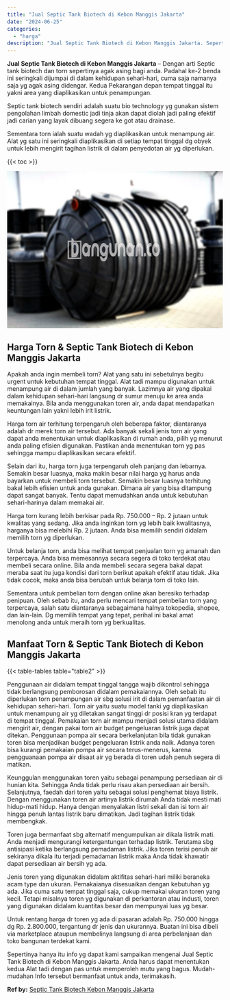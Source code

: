 ```yaml
---
title: "Jual Septic Tank Biotech di Kebon Manggis Jakarta"
date: "2024-06-25"
categories: 
  - "harga"
description: "Jual Septic Tank Biotech di Kebon Manggis Jakarta. Sepertinya hanya itu info yg dapat kami sampaikan mengenai Jual Septic Tank Biotech di Kebon Manggis Jakar..."
---
```


**Jual Septic Tank Biotech di Kebon Manggis Jakarta** – Dengan arti Septic tank biotech dan torn sepertinya agak asing bagi anda. Padahal ke-2 benda ini seringkali dijumpai di dalam kehidupan sehari-hari, cuma saja namanya saja yg agak asing didengar. Kedua Pekarangan depan tempat tinggal itu yakni area yang diaplikasikan untuk penampungan.

Septic tank biotech sendiri adalah suatu bio technology yg gunakan sistem pengolahan limbah domestic jadi tinja akan dapat diolah jadi paling efektif jadi carian yang layak dibuang segera ke got atau drainase.

Sementara torn ialah suatu wadah yg diaplikasikan untuk menampung air. Alat yg satu ini seringkali diaplikasikan di setiap tempat tinggal dg obyek untuk lebih mengirit tagihan listrik di dalam penyedotan air yg diperlukan.

{{< toc >}}

![Jual Septic Tank Biotech di Kebon Manggis Jakarta](/images/jual-bio-septictank-35.png)

## Harga Torn & Septic Tank Biotech di Kebon Manggis Jakarta

Apakah anda ingin membeli torn? Alat yang satu ini sebetulnya begitu urgent untuk kebutuhan tempat tinggal. Alat tadi mampu digunakan untuk menampung air di dalam jumlah yang banyak. Lazimnya air yang dipakai dalam kehidupan sehari-hari langsung dr sumur menuju ke area anda memakainya. Bila anda menggunakan toren air, anda dapat mendapatkan keuntungan lain yakni lebih irit listrik.

Harga torn air terhitung terpengaruh oleh beberapa faktor, diantaranya adalah dr merek torn air tersebut. Ada banyak sekali jenis torn air yang dapat anda menentukan untuk diaplikasikan di rumah anda, pilih yg menurut anda paling efisien digunakan. Pastikan anda menentukan torn yg pas sehingga mampu diaplikasikan secara efektif.

Selain dari itu, harga torn juga terpengaruh oleh panjang dan lebarnya. Semakin besar luasnya, maka makin besar nilai harga yg harus anda bayarkan untuk membeli torn tersebut. Semakin besar luasnya terhitung bakal lebih efisien untuk anda gunakan. Dimana air yang bisa ditampung dapat sangat banyak. Tentu dapat memudahkan anda untuk kebutuhan sehari-harinya dalam memakai air.

Harga torn kurang lebih berkisar pada Rp. 750.000 – Rp. 2 jutaan untuk kwalitas yang sedang. Jika anda inginkan torn yg lebih baik kwalitasnya, harganya bisa melebihi Rp. 2 jutaan. Anda bisa memilih sendiri didalam memilih torn yg diperlukan.

Untuk belanja torn, anda bisa melihat tempat penjualan torn yg amanah dan terpercaya. Anda bisa memesannya secara segera di toko terdekat atau membeli secara online. Bila anda membeli secara segera bakal dapat meraba saat itu juga kondisi dari torn berikut apakah efektif atau tidak. Jika tidak cocok, maka anda bisa berubah untuk belanja torn di toko lain.

Sementara untuk pembelian torn dengan online akan beresiko terhadap penipuan. Oleh sebab itu, anda perlu mencari tempat pembelian torn yang terpercaya, salah satu diantaranya sebagaimana halnya tokopedia, shopee, dan lain-lain. Dg memilih tempat yang tepat, perihal ini bakal amat menolong anda untuk meraih torn yg berkualitas.

## Manfaat Torn & Septic Tank Biotech di Kebon Manggis Jakarta

{{< table-tables table="table2" >}}

Penggunaan air didalam tempat tinggal tangga wajib dikontrol sehingga tidak berlangsung pemborosan didalam pemakaiannya. Oleh sebab itu diperlukan torn penampungan air sbg solusi irit di dalam pemanfaatan air di kehidupan sehari-hari. Torn air yaitu suatu model tanki yg diaplikasikan untuk menampung air yg diletakan sangat tinggi dr posisi kran yg terdapat di tempat tinggal. Pemakaian torn air mampu menjadi solusi utama didalam mengirit air, dengan pakai torn air budget pengeluaran listrik juga dapat ditekan. Penggunaan pompa air secara berkelanjutan bila tidak gunakan toren bisa menjadikan budget pengeluaran listrik anda naik. Adanya toren bisa kurangi pemakaian pompa air secara terus-menerus, karena pengguanaan pompa air disaat air yg berada di toren udah penuh segera di matikan.

Keunggulan menggunakan toren yaitu sebagai penampung persediaan air di hunian kita. Sehingga Anda tidak perlu risau akan persediaan air bersih. Selanjutnya, faedah dari toren yaitu sebagai solusi penghemat biaya listrik. Dengan menggunakan toren air artinya listrik dirumah Anda tidak mesti mati hidup-mati hidup. Hanya dengan menyalakan listri sekali dan isi torn air hingga penuh lantas listrik baru dimatikan. Jadi tagihan listrik tidak membengkak.

Toren juga bermanfaat sbg alternatif mengumpulkan air dikala listrik mati. Anda menjadi mengurangi ketergantungan terhadap listrik. Terutama sbg antisipasi ketika berlangsung pemadaman listrik. Jika toren terisi penuh air sekiranya dikala itu terjadi pemadaman listrik maka Anda tidak khawatir dapat persediaan air bersih yg ada.

Jenis toren yang digunakan didalam aktifitas sehari-hari miliki beraneka acam type dan ukuran. Pemakaianya disesuaikan dengan kebutuhan yg ada. Jika cuma satu tempat tinggal saja, cukup memakai ukuran toren yang kecil. Tetapi misalnya toren yg digunakan di perkantoran atau industi, toren yang digunakan didalam kuantitas besar dan mempunyai luas yg besar.

Untuk rentang harga dr toren yg ada di pasaran adalah Rp. 750.000 hingga dg Rp. 2.800.000, tergantung dr jenis dan ukurannya. Buatan ini bisa dibeli via marketplace ataupun membelinya langsung di area perbelanjaan dan toko bangunan terdekat kami.

Sepertinya hanya itu info yg dapat kami sampaikan mengenai Jual Septic Tank Biotech di Kebon Manggis Jakarta. Anda harus dapat menentukan kedua Alat tadi dengan pas untuk memperoleh mutu yang bagus. Mudah-mudahan Info tersebut bermanfaat untuk anda, terimakasih.

**Ref by:** [Septic Tank Biotech Kebon Manggis Jakarta](https://id.wikipedia.org/wiki/Septic)
